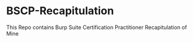 # BSCP-Recapitulation
This Repo contains Burp Suite Certification Practitioner Recapitulation of Mine
